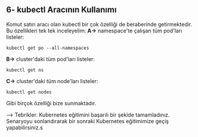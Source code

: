 ## 6- kubectl Aracının Kullanımı
Komut satırı aracı olan kubectl bir çok özelliği de beraberinde getirmektedir. Bu özellikleri tek tek inceleyelim:
**A->** namespace'te çalışan tüm pod'ları listeler:
```
kubectl get po --all-namespaces
```
**B->** cluster'daki tüm pod'ları listeler:
```
kubectl get ns
```
**C->** cluster'daki tüm node'ları listeler:
```
kubectl get nodes
```

Gibi birçok özelliği bize sunmaktadır.

--> Tebrikler. Kubernetes eğitimini başarılı bir şekide tamamladınız. Senaryoyu sonlandırarak bir sonraki Kubernetes eğitimimize geçiş yapabilirsiniz.s